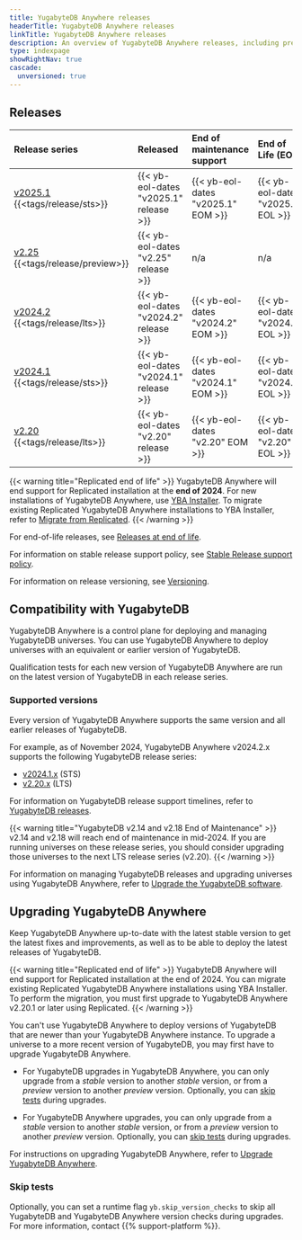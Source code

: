 ```yaml
---
title: YugabyteDB Anywhere releases
headerTitle: YugabyteDB Anywhere releases
linkTitle: YugabyteDB Anywhere releases
description: An overview of YugabyteDB Anywhere releases, including preview and current stable releases.
type: indexpage
showRightNav: true
cascade:
  unversioned: true
---
```


## Releases

| Release series | Released | End of maintenance support | End of Life (EOL) |
| :------------- | :------- | :------------------------- | :---------------- |
| [v2025.1](v2025.1/) {{<tags/release/sts>}} | {{< yb-eol-dates "v2025.1" release >}} | {{< yb-eol-dates "v2025.1" EOM >}} | {{< yb-eol-dates "v2025.1" EOL >}} |
| [v2.25](v2.25/) {{<tags/release/preview>}} | {{< yb-eol-dates "v2.25" release >}} | n/a | n/a |
| [v2024.2](v2024.2/) {{<tags/release/lts>}} | {{< yb-eol-dates "v2024.2" release >}} | {{< yb-eol-dates "v2024.2" EOM >}} | {{< yb-eol-dates "v2024.2" EOL >}} |
| [v2024.1](v2024.1/) {{<tags/release/sts>}} | {{< yb-eol-dates "v2024.1" release >}} | {{< yb-eol-dates "v2024.1" EOM >}} | {{< yb-eol-dates "v2024.1" EOL >}} |
| [v2.20](v2.20/) {{<tags/release/lts>}} | {{< yb-eol-dates "v2.20" release >}} | {{< yb-eol-dates "v2.20" EOM >}} | {{< yb-eol-dates "v2.20" EOL >}} |

{{< warning title="Replicated end of life" >}}
YugabyteDB Anywhere will end support for Replicated installation at the **end of 2024**. For new installations of YugabyteDB Anywhere, use [YBA Installer](../../yugabyte-platform/install-yugabyte-platform/install-software/installer/). To migrate existing Replicated YugabyteDB Anywhere installations to YBA Installer, refer to [Migrate from Replicated](../../yugabyte-platform/install-yugabyte-platform/migrate-replicated/).
{{< /warning >}}

For end-of-life releases, see [Releases at end of life](../ybdb-releases/#eol-releases).

For information on stable release support policy, see [Stable Release support policy](../versioning/#stable-release-support-policy).

For information on release versioning, see [Versioning](../versioning/).

## Compatibility with YugabyteDB

YugabyteDB Anywhere is a control plane for deploying and managing YugabyteDB universes. You can use YugabyteDB Anywhere to deploy universes with an equivalent or earlier version of YugabyteDB.

Qualification tests for each new version of YugabyteDB Anywhere are run on the latest version of YugabyteDB in each release series.

### Supported versions

Every version of YugabyteDB Anywhere supports the same version and all earlier releases of YugabyteDB.

For example, as of November 2024, YugabyteDB Anywhere v2024.2.x supports the following YugabyteDB release series:

- [v2024.1.x](../ybdb-releases/v2024.1/) (STS)
- [v2.20.x](../ybdb-releases/v2.20/) (LTS)

For information on YugabyteDB release support timelines, refer to [YugabyteDB releases](../ybdb-releases).

{{< warning title="YugabyteDB v2.14 and v2.18 End of Maintenance" >}}
v2.14 and v2.18 will reach end of maintenance in mid-2024. If you are running universes on these release series, you should consider upgrading those universes to the next LTS release series (v2.20).
{{< /warning >}}

For information on managing YugabyteDB releases and upgrading universes using YugabyteDB Anywhere, refer to [Upgrade the YugabyteDB software](../../yugabyte-platform/manage-deployments/upgrade-software/).

## Upgrading YugabyteDB Anywhere

Keep YugabyteDB Anywhere up-to-date with the latest stable version to get the latest fixes and improvements, as well as to be able to deploy the latest releases of YugabyteDB.

{{< warning title="Replicated end of life" >}}
YugabyteDB Anywhere will end support for Replicated installation at the end of 2024. You can migrate existing Replicated YugabyteDB Anywhere installations using YBA Installer. To perform the migration, you must first upgrade to YugabyteDB Anywhere v2.20.1 or later using Replicated.
{{< /warning >}}

You can't use YugabyteDB Anywhere to deploy versions of YugabyteDB that are newer than your YugabyteDB Anywhere instance. To upgrade a universe to a more recent version of YugabyteDB, you may first have to upgrade YugabyteDB Anywhere.

- For YugabyteDB upgrades in YugabyteDB Anywhere, you can only upgrade from a _stable_ version to another _stable_ version, or from a _preview_ version to another _preview_ version. Optionally, you can [skip tests](#skip-tests) during upgrades.

- For YugabyteDB Anywhere upgrades, you can only upgrade from a _stable_ version to another _stable_ version, or from a _preview_ version to another _preview_ version. Optionally, you can [skip tests](#skip-tests) during upgrades.

For instructions on upgrading YugabyteDB Anywhere, refer to [Upgrade YugabyteDB Anywhere](../../yugabyte-platform/upgrade/).

### Skip tests

Optionally, you can set a runtime flag `yb.skip_version_checks` to skip all YugabyteDB and YugabyteDB Anywhere version checks during upgrades. For more information, contact {{% support-platform %}}.
